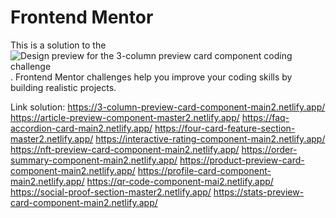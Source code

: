 # Frontend Mentor 

This is a solution to the ![Design preview for the 3-column preview card component coding challenge](./design/desktop-preview.jpg). Frontend Mentor challenges help you improve your coding skills by building realistic projects. 

Link solution: https://3-column-preview-card-component-main2.netlify.app/
https://article-preview-component-master2.netlify.app/
https://faq-accordion-card-main2.netlify.app/
https://four-card-feature-section-master2.netlify.app/
https://interactive-rating-component-main2.netlify.app/
https://nft-preview-card-component-main2.netlify.app/
https://order-summary-component-main2.netlify.app/
https://product-preview-card-component-main2.netlify.app/
https://profile-card-component-main2.netlify.app/
https://qr-code-component-mai2.netlify.app/
https://social-proof-section-master2.netlify.app/
https://stats-preview-card-component-main2.netlify.app/

